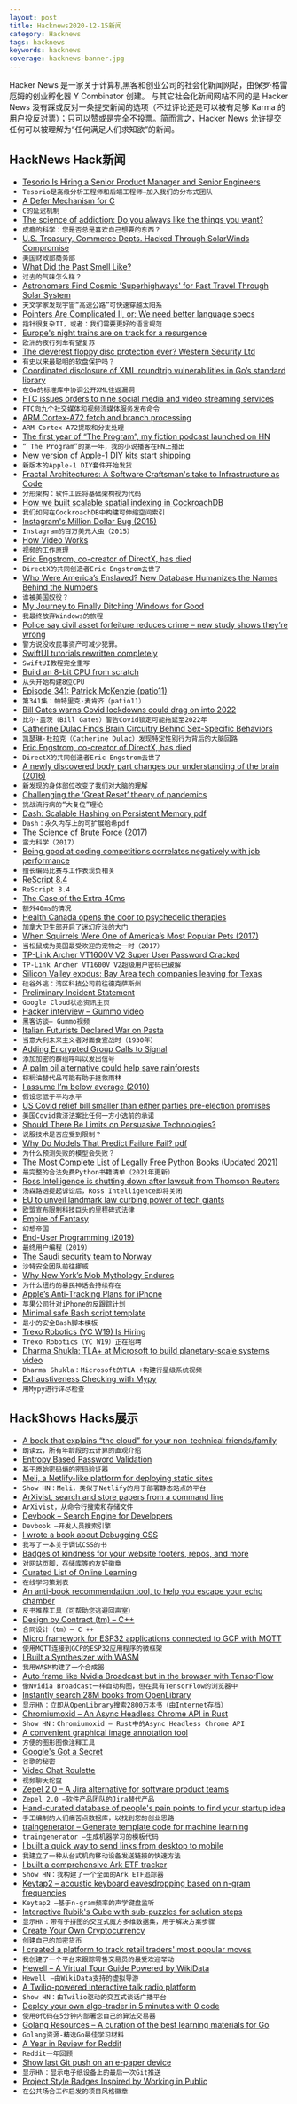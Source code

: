 ```yaml
---
layout: post
title: Hacknews2020-12-15新闻
category: Hacknews
tags: hacknews
keywords: hacknews
coverage: hacknews-banner.jpg
---
```


Hacker News 是一家关于计算机黑客和创业公司的社会化新闻网站，由保罗·格雷厄姆的创业孵化器 Y Combinator 创建。
与其它社会化新闻网站不同的是 Hacker News 没有踩或反对一条提交新闻的选项（不过评论还是可以被有足够 Karma 的用户投反对票）；只可以赞或是完全不投票。简而言之，Hacker News 允许提交任何可以被理解为“任何满足人们求知欲”的新闻。

## HackNews Hack新闻


- [Tesorio Is Hiring a Senior Product Manager and Senior Engineers](https://www.tesorio.com/careers#job-openings)
- `Tesorio是高级分析工程师和后端工程师–加入我们的分布式团队`
- [A Defer Mechanism for C](https://gustedt.wordpress.com/2020/12/14/a-defer-mechanism-for-c/)
- `C的延迟机制`
- [The science of addiction: Do you always like the things you want?](https://www.bbc.com/news/stories-55221825)
- `成瘾的科学：您是否总是喜欢自己想要的东西？`
- [U.S. Treasury, Commerce Depts. Hacked Through SolarWinds Compromise](https://krebsonsecurity.com/2020/12/u-s-treasury-commerce-depts-hacked-through-solarwinds-compromise/)
- `美国财政部商务部`
- [What Did the Past Smell Like?](http://nautil.us/issue/93/forerunners/what-did-the-past-smell-like)
- `过去的气味怎么样？`
- [Astronomers Find Cosmic 'Superhighways' for Fast Travel Through Solar System](https://www.sciencealert.com/solar-system-arches-of-chaos-create-cosmic-fast-travel-superhighways)
- `天文学家发现宇宙“高速公路”可快速穿越太阳系`
- [Pointers Are Complicated II, or: We need better language specs](https://www.ralfj.de/blog/2020/12/14/provenance.html)
- `指针很复杂II，或者：我们需要更好的语言规范`
- [Europe's night trains are on track for a resurgence](https://edition.cnn.com/travel/article/night-trains-europe-sleeper-obb/index.html)
- `欧洲的夜行列车有望复苏`
- [The cleverest floppy disc protection ever? Western Security Ltd](https://scarybeastsecurity.blogspot.com/2020/12/the-cleverest-floppy-disc-protection.html)
- `有史以来最聪明的软盘保护吗？`
- [Coordinated disclosure of XML roundtrip vulnerabilities in Go’s standard library](https://mattermost.com/blog/coordinated-disclosure-go-xml-vulnerabilities/)
- `在Go的标准库中协调公开XML往返漏洞`
- [FTC issues orders to nine social media and video streaming services](https://www.ftc.gov/news-events/press-releases/2020/12/ftc-issues-orders-nine-social-media-video-streaming-services-0)
- `FTC向九个社交媒体和视频流媒体服务发布命令`
- [ARM Cortex-A72 fetch and branch processing](http://sandsoftwaresound.net/arm-cortex-a72-fetch-and-branch-processing/)
- `ARM Cortex-A72提取和分支处理`
- [The first year of “The Program”, my fiction podcast launched on HN](https://programaudioseries.com/the-program-results-2/)
- `“ The Program”的第一年，我的小说播客在HN上播出`
- [New version of Apple-1 DIY kits start shipping](https://mailchi.mp/smartykit.io/project-update-december-all)
- `新版本的Apple-1 DIY套件开始发货`
- [Fractal Architectures: A Software Craftsman's take to Infrastructure as Code](https://yanchware.com/content/fractal-arch-iac)
- `分形架构：软件工匠将基础架构视为代码`
- [How we built scalable spatial indexing in CockroachDB](https://www.cockroachlabs.com/blog/how-we-built-spatial-indexing/)
- `我们如何在CockroachDB中构建可伸缩空间索引`
- [Instagram's Million Dollar Bug (2015)](https://web.archive.org/web/20151217205414/http://www.exfiltrated.com/research-Instagram-RCE.php)
- `Instagram的百万美元大虫（2015）`
- [How Video Works](https://howvideo.works)
- `视频的工作原理`
- [Eric Engstrom, co-creator of DirectX, has died](https://www.wsj.com/articles/microsoft-misfit-helped-lead-company-into-game-market-11607537700)
- `DirectX的共同创造者Eric Engstrom去世了`
- [Who Were America’s Enslaved? New Database Humanizes the Names Behind the Numbers](https://www.smithsonianmag.com/history/sweeping-new-digital-database-emphasizes-enslaved-peoples-individuality-180976513)
- `谁被美国奴役？`
- [My Journey to Finally Ditching Windows for Good](https://boilingsteam.com/my-journey-to-finally-ditching-windows-for-good/)
- `我最终放弃Windows的旅程`
- [Police say civil asset forfeiture reduces crime – new study shows they’re wrong](https://www.propublica.org/article/police-say-seizing-property-without-trial-helps-keep-crime-down-a-new-study-shows-theyre-wrong)
- `警方说没收民事资产可减少犯罪。`
- [SwiftUI tutorials rewritten completely](https://developer.apple.com/tutorials/app-dev-training)
- `SwiftUI教程完全重写`
- [Build an 8-bit CPU from scratch](https://eater.net/)
- `从头开始构建8位CPU`
- [Episode 341: Patrick McKenzie (patio11)](http://www.thinkingpoker.net/2020/12/episode-341-patrick-mckenzie/)
- `第341集：帕特里克·麦肯齐（patio11）`
- [Bill Gates warns Covid lockdowns could drag on into 2022](https://www.the-sun.com/news/1968632/bill-gates-warns-covid-lockdowns-2022/)
- `比尔·盖茨（Bill Gates）警告Covid锁定可能拖延至2022年`
- [Catherine Dulac Finds Brain Circuitry Behind Sex-Specific Behaviors](https://www.quantamagazine.org/catherine-dulac-finds-brain-circuitry-behind-sex-specific-behaviors-20201214/)
- `凯瑟琳·杜拉克（Catherine Dulac）发现特定性别行为背后的大脑回路`
- [Eric Engstrom, co-creator of DirectX, has died](https://venturebeat.com/2020/12/07/friends-remember-microsoft-renegade-eric-engstrom-who-suggested-a-directx-console/)
- `DirectX的共同创造者Eric Engstrom去世了`
- [A newly discovered body part changes our understanding of the brain (2016)](http://sitn.hms.harvard.edu/flash/2016/how-a-newly-discovered-body-part-changes-our-understanding-of-the-brain-and-the-immune-system/)
- `新发现的身体部位改变了我们对大脑的理解`
- [Challenging the ‘Great Reset’ theory of pandemics](https://engelsbergideas.com/essays/challenging-the-great-reset-theory-of-pandemics/)
- `挑战流行病的“大复位”理论`
- [Dash: Scalable Hashing on Persistent Memory pdf](http://www.vldb.org/pvldb/vol13/p1147-lu.pdf)
- `Dash：永久内存上的可扩展哈希pdf`
- [The Science of Brute Force (2017)](https://cacm.acm.org/magazines/2017/8/219606-the-science-of-brute-force/fulltext)
- `蛮力科学（2017）`
- [Being good at coding competitions correlates negatively with job performance](https://catonmat.net/programming-competitions-work-performance)
- `擅长编码比赛与工作表现负相关`
- [ReScript 8.4](https://rescript-lang.org/blog/bucklescript-release-8-4)
- `ReScript 8.4`
- [The Case of the Extra 40ms](https://netflixtechblog.com/life-of-a-netflix-partner-engineer-the-case-of-extra-40-ms-b4c2dd278513?source=rss----2615bd06b42e---4)
- `额外40ms的情况`
- [Health Canada opens the door to psychedelic therapies](https://www.citynews1130.com/video/2020/12/12/health-canada-opens-the-door-to-psychedelic-therapies/)
- `加拿大卫生部开启了迷幻疗法的大门`
- [When Squirrels Were One of America’s Most Popular Pets (2017)](https://www.atlasobscura.com/articles/pet-squirrel-craze)
- `当松鼠成为美国最受欢迎的宠物之一时（2017）`
- [TP-Link Archer VT1600V V2 Super User Password Cracked](https://www.marcelvarallo.com/so-we-cracked-the-archer-vr1600v-v2-super-user-password/)
- `TP-Link Archer VT1600V V2超级用户密码已破解`
- [Silicon Valley exodus: Bay Area tech companies leaving for Texas](https://www.ktvu.com/news/silicon-valley-exodus-bay-area-tech-companies-leaving-for-texas)
- `硅谷外逃：湾区科技公司前往德克萨斯州`
- [Preliminary Incident Statement](https://status.cloud.google.com/incident/zall/20013)
- `Google Cloud状态资讯主页`
- [Hacker interview – Gummo video](https://www.youtube.com/watch?v=g6igTJXcqvo)
- `黑客访谈– Gummo视频`
- [Italian Futurists Declared War on Pasta](https://www.openculture.com/2020/12/when-italian-futurists-declared-war-on-pasta-1930.html)
- `当意大利未来主义者对面食宣战时（1930年）`
- [Adding Encrypted Group Calls to Signal](https://signal.org/blog/group-calls/)
- `添加加密的群组呼叫以发出信号`
- [A palm oil alternative could help save rainforests](https://www.bbc.com/news/business-55016453)
- `棕榈油替代品可能有助于拯救雨林`
- [I assume I’m below average (2010)](https://sive.rs/below-average)
- `假设您低于平均水平`
- [US Covid relief bill smaller than either parties pre-election promises](https://taibbi.substack.com/p/amazing-hypocrisy-democrats-make)
- `美国Covid救济法案比任何一方小选前的承诺`
- [Should There Be Limits on Persuasive Technologies?](https://www.schneier.com/blog/archives/2020/12/should-there-be-limits-on-persuasive-technologies.html)
- `说服技术是否应受到限制？`
- [Why Do Models That Predict Failure Fail? pdf](https://www.fdic.gov/analysis/cfr/working-papers/2020/cfr-wp2020-05.pdf)
- `为什么预测失败的模型会失败？ `
- [The Most Complete List of Legally Free Python Books (Updated 2021)](https://www.pythonkitchen.com/legally-free-python-books-list/)
- `最完整的合法免费Python书籍清单（2021年更新）`
- [Ross Intelligence is shutting down after lawsuit from Thomson Reuters](https://blog.rossintelligence.com/post/announcement)
- `汤森路透提起诉讼后，Ross Intelligence即将关闭`
- [EU to unveil landmark law curbing power of tech giants](https://www.dw.com/en/eu-to-unveil-landmark-law-curbing-power-of-tech-giants/a-55939862)
- `欧盟宣布限制科技巨头的里程碑式法律`
- [Empire of Fantasy](https://aeon.co/essays/the-rise-and-fall-of-the-oxford-school-of-fantasy-literature)
- `幻想帝国`
- [End-User Programming (2019)](https://www.inkandswitch.com/end-user-programming.html)
- `最终用户编程（2019）`
- [The Saudi security team to Norway](https://www.dagbladet.no/nyheter/the-saudi-security-team-to-norway/73159458)
- `沙特安全团队前往挪威`
- [Why New York’s Mob Mythology Endures](https://www.newyorker.com/magazine/2020/12/07/why-new-yorks-mob-mythology-endures)
- `为什么纽约的暴民神话会持续存在`
- [Apple’s Anti-Tracking Plans for iPhone](https://foundation.mozilla.org/en/campaigns/apples-anti-tracking-plans-iphone/)
- `苹果公司针对iPhone的反跟踪计划`
- [Minimal safe Bash script template](https://betterdev.blog/minimal-safe-bash-script-template/)
- `最小的安全Bash脚本模板`
- [Trexo Robotics (YC W19) Is Hiring](https://angel.co/company/trexo-robotics/jobs/1085269-operations-manager)
- `Trexo Robotics（YC W19）正在招聘`
- [Dharma Shukla: TLA+ at Microsoft to build planetary-scale systems video](https://www.youtube.com/watch?v=UVHnuxWZkvk)
- `Dharma Shukla：Microsoft的TLA +构建行星级系统视频`
- [Exhaustiveness Checking with Mypy](https://hakibenita.com/python-mypy-exhaustive-checking)
- `用Mypy进行详尽检查`


## HackShows Hacks展示

- [ A book that explains “the cloud” for your non-technical friends/family](https://www.amazon.com/Read-Aloud-Cloud-Innocents-Inside/dp/1119677629/)
- `朗读云，所有年龄段的云计算的直观介绍`
- [ Entropy Based Password Validation](https://github.com/lane-c-wagner/go-password-validator)
- `基于原始密码熵的密码验证器`
- [ Meli, a Netlify-like platform for deploying static sites](https://github.com/getmeli/meli)
- `Show HN：Meli，类似于Netlify的用于部署静态站点的平台`
- [ ArXivist, search and store papers from a command line](https://github.com/njhofmann/arXivist)
- `ArXivist，从命令行搜索和存储文件`
- [ Devbook – Search Engine for Developers](https://usedevbook.com)
- `Devbook –开发人员搜索引擎`
- [ I wrote a book about Debugging CSS](http://debuggingcss.com/)
- `我写了一本关于调试CSS的书`
- [ Badges of kindness for your website footers, repos, and more](https://kindspeech.org/badges/)
- `对网站页脚，存储库等的友好徽章`
- [ Curated List of Online Learning](item?id=25402800)
- `在线学习策划表`
- [ An anti-book recommendation tool, to help you escape your echo chamber](https://abooklikefoo.com/escape/)
- `反书推荐工具（可帮助您逃避回声室）`
- [ Design by Contract (tm) – C++](https://github.com/Bambofy/dbc_cpp)
- `合同设计（tm）– C ++`
- [ Micro framework for ESP32 applications connected to GCP with MQTT](https://github.com/oalpay/petit_gcp)
- `使用MQTT连接到GCP的ESP32应用程序的微框架`
- [ I Built a Synthesizer with WASM](https://timdaub.github.io/wasm-synth/)
- `我用WASM构建了一个合成器`
- [ Auto frame like Nvidia Broadcast but in the browser with TensorFlow](https://www.appblit.com/autoframe)
- `像Nvidia Broadcast一样自动构图，但在具有TensorFlow的浏览器中`
- [ Instantly search 28M books from OpenLibrary](https://books-search.typesense.org/)
- `显示HN：立即从OpenLibrary搜索2800万本书（由Internet存档）`
- [ Chromiumoxid – An Async Headless Chrome API in Rust](https://github.com/mattsse/chromiumoxide)
- `Show HN：Chromiumoxid – Rust中的Async Headless Chrome API`
- [ A convenient graphical image annotation tool](https://github.com/andywang0607/AutoAnnotationTool)
- `方便的图形图像注释工具`
- [ Google's Got a Secret](https://knuckleheads.club/)
- `谷歌的秘密`
- [ Video Chat Roulette](https://aboutsnack.com/snack?guestInvite=WyJTbmFja1RpbWVFdmVudCIsMTc5ODZd)
- `视频聊天轮盘`
- [ Zepel 2.0 – A Jira alternative for software product teams](https://zepel.io/)
- `Zepel 2.0 –软件产品团队的Jira替代产品`
- [ Hand-curated database of people's pain points to find your startup idea](https://pain.land)
- `手工编制的人们痛苦点数据库，以找到您的创业思路`
- [ traingenerator – Generate template code for machine learning](https://github.com/jrieke/traingenerator)
- `traingenerator –生成机器学习的模板代码`
- [ I built a quick way to send links from desktop to mobile](https://openthisurl.com/)
- `我建立了一种从台式机向移动设备发送链接的快速方法`
- [ I built a comprehensive Ark ETF tracker](https://cathiesark.com/)
- `Show HN：我构建了一个全面的Ark ETF追踪器`
- [ Keytap2 – acoustic keyboard eavesdropping based on n-gram frequencies](https://github.com/ggerganov/kbd-audio/discussions/31)
- `Keytap2 –基于n-gram频率的声学键盘监听`
- [ Interactive Rubik's Cube with sub-puzzles for solution steps](http://gregfjohnson.com/rubik.html)
- `显示HN：带有子拼图的交互式魔方多维数据集，用于解决方案步骤`
- [ Create Your Own Cryptocurrency](https://mintslp.com/)
- `创建自己的加密货币`
- [ I created a platform to track retail traders' most popular moves](https://marketstream.io)
- `我创建了一个平台来跟踪零售交易员的最受欢迎举动`
- [ Hewell – A Virtual Tour Guide Powered by WikiData](https://hewellapp.com/)
- `Hewell –由WikiData支持的虚拟导游`
- [ A Twilio-powered interactive talk radio platform](https://capiche.fm)
- `Show HN：由Twilio驱动的交互式谈话广播平台`
- [ Deploy your own algo-trader in 5 minutes with 0 code](http://www.getquantbase.com)
- `使用0代码在5分钟内部署您自己的算法交易器`
- [ Golang Resources – A curation of the best learning materials for Go](https://golangresources.com)
- `Golang资源-精选Go最佳学习材料`
- [ A Year in Review for Reddit](https://reddityearinreview.com/)
- `Reddit一年回顾`
- [ Show last Git push on an e-paper device](https://github.com/napsy/git-on-epaper)
- `显示HN：显示电子纸设备上的最后一次Git推送`
- [ Project Style Badges Inspired by Working in Public](https://project-types.github.io/)
- `在公共场合工作启发的项目风格徽章`


